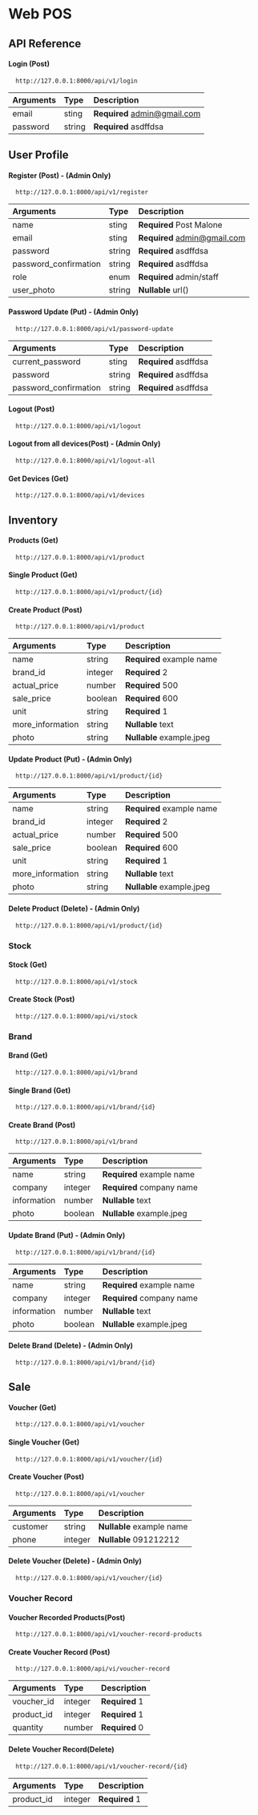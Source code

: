# Web POS

## API Reference

#### Login (Post)

```http
  http://127.0.0.1:8000/api/v1/login
```

| Arguments | Type   | Description                  |
| :-------- | :----- | :--------------------------- |
| email     | sting  | **Required** admin@gmail.com |
| password  | string | **Required** asdffdsa        |

## User Profile

#### Register (Post) - (Admin Only)

```http
  http://127.0.0.1:8000/api/v1/register
```

| Arguments             | Type   | Description                  |
| :-------------------- | :----- | :--------------------------- |
| name                  | sting  | **Required** Post Malone     |
| email                 | sting  | **Required** admin@gmail.com |
| password              | string | **Required** asdffdsa        |
| password_confirmation | string | **Required** asdffdsa        |
| role                  | enum   | **Required** admin/staff     |
| user_photo            | string | **Nullable** url()           |

#### Password Update (Put) - (Admin Only)

```http
  http://127.0.0.1:8000/api/v1/password-update
```

| Arguments             | Type   | Description           |
| :-------------------- | :----- | :-------------------- |
| current_password      | sting  | **Required** asdffdsa |
| password              | string | **Required** asdffdsa |
| password_confirmation | string | **Required** asdffdsa |

#### Logout (Post)

```http
  http://127.0.0.1:8000/api/v1/logout
```

#### Logout from all devices(Post) - (Admin Only)

```http
  http://127.0.0.1:8000/api/v1/logout-all
```

#### Get Devices (Get)

```http
  http://127.0.0.1:8000/api/v1/devices
```

## Inventory

#### Products (Get)

```http
  http://127.0.0.1:8000/api/v1/product
```

#### Single Product (Get)

```http
  http://127.0.0.1:8000/api/v1/product/{id}
```

#### Create Product (Post)

```http
  http://127.0.0.1:8000/api/v1/product
```

| Arguments        | Type    | Description               |
| :--------------- | :------ | :------------------------ |
| name             | string  | **Required** example name |
| brand_id         | integer | **Required** 2            |
| actual_price     | number  | **Required** 500          |
| sale_price       | boolean | **Required** 600          |
| unit             | string  | **Required** 1            |
| more_information | string  | **Nullable** text         |
| photo            | string  | **Nullable** example.jpeg |

#### Update Product (Put) - (Admin Only)

```http
  http://127.0.0.1:8000/api/v1/product/{id}
```

| Arguments        | Type    | Description               |
| :--------------- | :------ | :------------------------ |
| name             | string  | **Required** example name |
| brand_id         | integer | **Required** 2            |
| actual_price     | number  | **Required** 500          |
| sale_price       | boolean | **Required** 600          |
| unit             | string  | **Required** 1            |
| more_information | string  | **Nullable** text         |
| photo            | string  | **Nullable** example.jpeg |

#### Delete Product (Delete) - (Admin Only)

```http
  http://127.0.0.1:8000/api/v1/product/{id}
```

### Stock

#### Stock (Get)

```http
  http://127.0.0.1:8000/api/v1/stock
```

#### Create Stock (Post)

```http
  http://127.0.0.1:8000/api/vi/stock
```

### Brand

#### Brand (Get)

```http
  http://127.0.0.1:8000/api/v1/brand
```

#### Single Brand (Get)

```http
  http://127.0.0.1:8000/api/v1/brand/{id}
```

#### Create Brand (Post)

```http
  http://127.0.0.1:8000/api/v1/brand
```

| Arguments   | Type    | Description               |
| :---------- | :------ | :------------------------ |
| name        | string  | **Required** example name |
| company     | integer | **Required** company name |
| information | number  | **Nullable** text         |
| photo       | boolean | **Nullable** example.jpeg |

#### Update Brand (Put) - (Admin Only)

```http
  http://127.0.0.1:8000/api/v1/brand/{id}
```

| Arguments   | Type    | Description               |
| :---------- | :------ | :------------------------ |
| name        | string  | **Required** example name |
| company     | integer | **Required** company name |
| information | number  | **Nullable** text         |
| photo       | boolean | **Nullable** example.jpeg |

#### Delete Brand (Delete) - (Admin Only)

```http
  http://127.0.0.1:8000/api/v1/brand/{id}
```

## Sale

#### Voucher (Get)

```http
  http://127.0.0.1:8000/api/v1/voucher
```

#### Single Voucher (Get)

```http
  http://127.0.0.1:8000/api/v1/voucher/{id}
```

#### Create Voucher (Post)

```http
  http://127.0.0.1:8000/api/v1/voucher
```

| Arguments | Type    | Description               |
| :-------- | :------ | :------------------------ |
| customer  | string  | **Nullable** example name |
| phone     | integer | **Nullable** 091212212    |

<!-- #### Update Voucher (Put)

```http
  http://127.0.0.1:8000/api/v1/voucher/{id}
```

| Arguments      | Type    | Description               |
| :------------- | :------ | :------------------------ |
| customer       | string  | **Nullable** example name |
| phone          | integer | **Nullable** 091212212    | -->

#### Delete Voucher (Delete) - (Admin Only)

```http
  http://127.0.0.1:8000/api/v1/voucher/{id}
```

### Voucher Record

#### Voucher Recorded Products(Post)

```http
  http://127.0.0.1:8000/api/v1/voucher-record-products
```

#### Create Voucher Record (Post)

```http
  http://127.0.0.1:8000/api/vi/voucher-record
```

| Arguments  | Type    | Description    |
| :--------- | :------ | :------------- |
| voucher_id | integer | **Required** 1 |
| product_id | integer | **Required** 1 |
| quantity   | number  | **Required** 0 |

#### Delete Voucher Record(Delete)

```http
  http://127.0.0.1:8000/api/v1/voucher-record/{id}
```

| Arguments  | Type    | Description    |
| :--------- | :------ | :------------- |
| product_id | integer | **Required** 1 |
